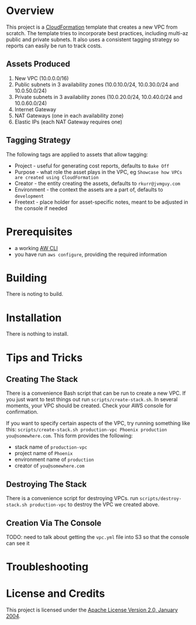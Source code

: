 # Overview
This project is a [CloudFormation](https://aws.amazon.com/cloudformation/) template
that creates a new VPC from scratch.  The template tries to incorporate best
practices, including multi-az public and private subnets.  It also uses a consistent
tagging strategy so reports can easily be run to track costs.

## Assets Produced
1. New VPC (10.0.0.0/16)
1. Public subnets in 3 availability zones (10.0.10.0/24, 10.0.30.0/24 and 10.0.50.0/24)
1. Private subnets in 3 availability zones (10.0.20.0/24, 10.0.40.0/24 and 10.0.60.0/24)
1. Internet Gateway
1. NAT Gateways (one in each availability zone)
1. Elastic IPs (each NAT Gateway requires one)

## Tagging Strategy
The following tags are applied to assets that allow tagging:
* Project - useful for generating cost reports, defaults to `Bake Off`
* Purpose - what role the asset plays in the VPC, eg `Showcase how VPCs are created using CloudFormation`
* Creator - the entity creating the assets, defaults to `rkurr@jvmguy.com`
* Environment - the context the assets are a part of, defaults to `development`
* Freetext - place holder for asset-specific notes, meant to be adjusted in the console if needed

# Prerequisites
* a working [AW CLI](https://aws.amazon.com/cli/)
* you have run `aws configure`, providing the required information

# Building
There is noting to build.

# Installation
There is nothing to install.

# Tips and Tricks

## Creating The Stack
There is a convenience Bash script that can be run to create a new VPC.  If
you just want to test things out run `scripts/create-stack.sh`.  In several
moments, your VPC should be created.  Check your AWS console for confirmation.

If you want to specify certain aspects of the VPC, try running something like this:
`scripts/create-stack.sh production-vpc Phoenix production you@somewhere.com`.
This form provides the following:
* stack name of `production-vpc`
* project name of `Phoenix`
* environment name of `production`
* creator of `you@somewhere.com`

## Destroying The Stack
There is a convenience script for destroying VPCs.  run
`scripts/destroy-stack.sh production-vpc` to destroy the VPC we created above.

## Creation Via The Console
TODO: need to talk about getting the `vpc.yml` file into S3 so that the console can see it

# Troubleshooting

# License and Credits
This project is licensed under the [Apache License Version 2.0, January 2004](http://www.apache.org/licenses/).
